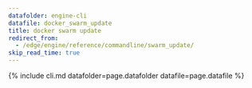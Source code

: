 ```yaml
---
datafolder: engine-cli
datafile: docker_swarm_update
title: docker swarm update
redirect_from:
  - /edge/engine/reference/commandline/swarm_update/
skip_read_time: true
---
```

<!--
This page is automatically generated from Docker's source code. If you want to
suggest a change to the text that appears here, open a ticket or pull request
in the source repository on GitHub:

https://github.com/docker/cli
-->

{% include cli.md datafolder=page.datafolder datafile=page.datafile %}
